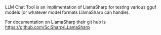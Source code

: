 LLM Chat Tool is an implimentation of LlamaSharp for testing various gguf models (or whatever model formats LlamaSharp can handle).

For documentation on LlamaSharp their git hub is https://github.com/SciSharp/LLamaSharp
